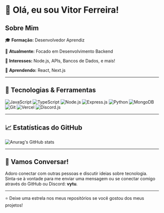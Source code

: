 # 👋 Olá, eu sou Vitor Ferreira!

## Sobre Mim

🎓 **Formação:** Desenvolvedor Aprendiz

💼 **Atualmente:** Focado em Desenvolvimento Backend

🌱 **Interesses:** Node.js, APIs, Bancos de Dados, e mais!

📘 **Aprendendo:** React, Next.js

---

## 🔧 Tecnologias & Ferramentas

![JavaScript](https://img.shields.io/badge/-JavaScript-333333?style=flat&logo=javascript)
![TypeScript](https://img.shields.io/badge/-TypeScript-333333?style=flat&logo=typescript)
![Node.js](https://img.shields.io/badge/-Node.js-333333?style=flat&logo=node.js)
![Express.js](https://img.shields.io/badge/-Express.js-333333?style=flat&logo=express)
![Python](https://img.shields.io/badge/-Python-333333?style=flat&logo=python)
![MongoDB](https://img.shields.io/badge/-MongoDB-333333?style=flat&logo=mongodb)
![Git](https://img.shields.io/badge/-Git-333333?style=flat&logo=git)
![Vercel](https://img.shields.io/badge/-Vercel-333333?style=flat&logo=vercel)
![Discord.js](https://img.shields.io/badge/-Discord.js-333333?style=flat&logo=discord)

---

## 📈 Estatísticas do GitHub

![Anurag's GitHub stats](https://github-readme-stats.vercel.app/api?username=vytuuu&show_icons=true&theme=dark)

---

## 💬 Vamos Conversar!

Adoro conectar com outras pessoas e discutir ideias sobre tecnologia. Sinta-se à vontade para me enviar uma mensagem ou se conectar comigo através do GitHub ou Discord: **vytu**.

---

⭐️ Deixe uma estrela nos meus repositórios se você gostou dos meus projetos!
